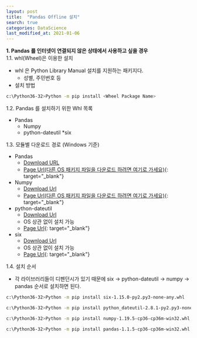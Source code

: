 ```yaml
---
layout: post
title:  "Pandas Offline 설치"
search: true
categories: DataScience
last_modified_at: 2021-01-06
---
```


**1. Pandas 를 인터넷이 연결되지 않은 상태에서 사용하고 싶을 경우**<br>
1.1. whl(Wheel)은 이용한 설치
 * whl 은 Python Library Manual 설치를 지원하는 패키지다.
	* 성별, 주민번호 등
 * 설치 방법
```bash
c:\Python36-32>Python -m pip install <Wheel Package Name>
```  
 
1.2. Pandas 를 설치하기 위한 Whl 목록
 * Pandas
	* Numpy
	* python-dateutil
		*six
 
1.3. 모듈별 다운로드 경로 (Windows 기준)
 * Pandas
	* [Download URL](https://files.pythonhosted.org/packages/92/2a/a7825928dd0ddd81bd4b2dcd3723a7082c2be42645095d03cd0fe345936c/pandas-1.1.5-cp36-cp36m-win32.whl)
	* [Page Url(다른 OS 패키지 파일을 다운로드 하려면 여기로 가세요)](https://pypi.org/project/pandas/1.1.5/#files){: target="_blank"}
 * Numpy
	* [Download Url](https://files.pythonhosted.org/packages/b2/4f/5b2cdd441e92555377003b06c0c2c4ba0282a2bfe809f89a009e853fb26b/numpy-1.19.5-cp36-cp36m-win32.whl)
	* [Page Url(다른 OS 패키지 파일을 다운로드 하려면 여기로 가세요)](https://pypi.org/project/numpy/#files){: target="_blank"}
 * python-dateutil
	* [Download Url](https://files.pythonhosted.org/packages/d4/70/d60450c3dd48ef87586924207ae8907090de0b306af2bce5d134d78615cb/python_dateutil-2.8.1-py2.py3-none-any.whl)
	* OS 상관 없이 설치 가능
	* [Page Url](https://pypi.org/project/python-dateutil/#files){: target="_blank"}
 * six
	* [Download Url](https://files.pythonhosted.org/packages/ee/ff/48bde5c0f013094d729fe4b0316ba2a24774b3ff1c52d924a8a4cb04078a/six-1.15.0-py2.py3-none-any.whl)
	* OS 상관 없이 설치 가능
	* [Page Url](https://pypi.org/project/six/){: target="_blank"}
	
1.4. 설치 순서
 * 각 라이브러리들이 디펜던시가 있기 때문에 six -> python-dateutil -> numpy -> pandas 순서로 설치하면 된다.
 
```bash
c:\Python36-32>Python -m pip install six-1.15.0-py2.py3-none-any.whl

c:\Python36-32>Python -m pip install python_dateutil-2.8.1-py2.py3-none-any.whl

c:\Python36-32>Python -m pip install numpy-1.19.5-cp36-cp36m-win32.whl

c:\Python36-32>Python -m pip install pandas-1.1.5-cp36-cp36m-win32.whl
```

